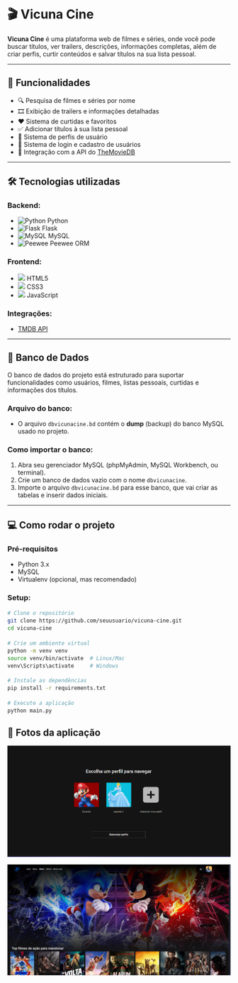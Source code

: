 # 🎬 Vicuna Cine

**Vicuna Cine** é uma plataforma web de filmes e séries, onde você pode buscar títulos, ver trailers, descrições, informações completas, além de criar perfis, curtir conteúdos e salvar títulos na sua lista pessoal.

---

## 🚀 Funcionalidades

- 🔍 Pesquisa de filmes e séries por nome  
- 🎞️ Exibição de trailers e informações detalhadas  
- ❤️ Sistema de curtidas e favoritos  
- ✅ Adicionar títulos à sua lista pessoal  
- 👤 Sistema de perfis de usuário  
- 🔐 Sistema de login e cadastro de usuários  
- 🔗 Integração com a API do [TheMovieDB](https://www.themoviedb.org/)

---

## 🛠️ Tecnologias utilizadas

### Backend:
- <img src="https://cdn.jsdelivr.net/gh/devicons/devicon/icons/python/python-original.svg" alt="Python" width="20" /> Python  
- <img src="https://cdn.jsdelivr.net/gh/devicons/devicon/icons/flask/flask-original.svg" alt="Flask" width="20" /> Flask  
- <img src="https://cdn.jsdelivr.net/gh/devicons/devicon/icons/mysql/mysql-original.svg" alt="MySQL" width="20" /> MySQL  
- <img src="https://cdn.jsdelivr.net/gh/devicons/devicon/icons/python/python-original.svg" alt="Peewee" width="20" /> Peewee ORM  



### Frontend:
- <img src="https://cdn.jsdelivr.net/gh/devicons/devicon/icons/html5/html5-original.svg" width="20" /> HTML5  
- <img src="https://cdn.jsdelivr.net/gh/devicons/devicon/icons/css3/css3-original.svg" width="20" /> CSS3  
- <img src="https://cdn.jsdelivr.net/gh/devicons/devicon/icons/javascript/javascript-original.svg" width="20" /> JavaScript  

### Integrações:
- [TMDB API](https://developers.themoviedb.org/)

---

## 💾 Banco de Dados

O banco de dados do projeto está estruturado para suportar funcionalidades como usuários, filmes, listas pessoais, curtidas e informações dos títulos.

### Arquivo do banco:
- O arquivo `dbvicunacine.bd` contém o **dump** (backup) do banco MySQL usado no projeto.

### Como importar o banco:

1. Abra seu gerenciador MySQL (phpMyAdmin, MySQL Workbench, ou terminal).  
2. Crie um banco de dados vazio com o nome `dbvicunacine`.  
3. Importe o arquivo `dbvicunacine.bd` para esse banco, que vai criar as tabelas e inserir dados iniciais.  

---

## 💻 Como rodar o projeto

### Pré-requisitos
- Python 3.x  
- MySQL  
- Virtualenv (opcional, mas recomendado)  

### Setup:
```bash
# Clone o repositório
git clone https://github.com/seuusuario/vicuna-cine.git
cd vicuna-cine

# Crie um ambiente virtual
python -m venv venv
source venv/bin/activate  # Linux/Mac
venv\Scripts\activate     # Windows

# Instale as dependências
pip install -r requirements.txt

# Execute a aplicação
python main.py
```
## 📸 Fotos da aplicação

![Tela de perfis](static/assets/image.png)

![Tela principal](static/assets/image1.png)
